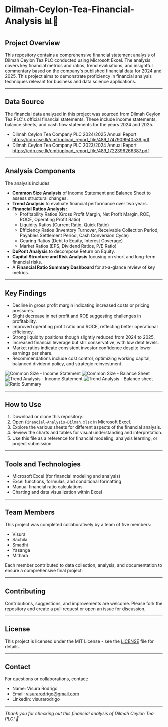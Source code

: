 # Dilmah-Ceylon-Tea-Financial-Analysis 📊🍵

## Project Overview
This repository contains a comprehensive financial statement analysis of Dilmah Ceylon Tea PLC conducted using Microsoft Excel. The analysis covers key financial metrics and ratios, trend evaluations, and insightful commentary based on the company's published financial data for 2024 and 2025. This project aims to demonstrate proficiency in financial analysis techniques relevant for business and data science applications.

---

## Data Source
The financial data analyzed in this project was sourced from Dilmah Ceylon Tea PLC's official financial statements. These include income statements, balance sheets, and cash flow statements for the years 2024 and 2025.
- Dilmah Ceylon Tea Company PLC 2024/2025 Annual Report https://cdn.cse.lk/cmt/upload_report_file/489_1747909940539.pdf
- Dilmah Ceylon Tea Company PLC 2023/2024 Annual Report https://cdn.cse.lk/cmt/upload_report_file/489_1722396266387.pdf

---

## Analysis Components
The analysis includes 

- **Common Size Analysis** of Income Statement and Balance Sheet to assess structural changes.
- **Trend Analysis** to evaluate financial performance over two years.
- **Financial Ratios Analysis:**
  - Profitability Ratios (Gross Profit Margin, Net Profit Margin, ROE, ROCE, Operating Profit Ratio)
  - Liquidity Ratios (Current Ratio, Quick Ratio)
  - Efficiency Ratios (Inventory Turnover, Receivable Collection Period, Payables Settlement Period, Cash Conversion Cycle)
  - Gearing Ratios (Debt to Equity, Interest Coverage)
  - Market Ratios (EPS, Dividend Ratios, P/E Ratio)
- **DuPont Analysis** to decompose Return on Equity.
- **Capital Structure and Risk Analysis** focusing on short and long-term financial risks.
- A **Financial Ratio Summary Dashboard** for at-a-glance review of key metrics.

---

## Key Findings
- Decline in gross profit margin indicating increased costs or pricing pressures.
- Slight decrease in net profit and ROE suggesting challenges in profitability.
- Improved operating profit ratio and ROCE, reflecting better operational efficiency.
- Strong liquidity positions though slightly reduced from 2024 to 2025.
- Increased financial leverage but still conservative, with low debt levels.
- Market ratios indicate consistent investor confidence despite lower earnings per share.
- Recommendations include cost control, optimizing working capital, balanced dividend policy, and strategic reinvestment.

![Common Size - Income Statement ](https://github.com/user-attachments/assets/85ee1764-51a6-435d-940d-311bbd72488b)
![Common Size - Balance Sheet](https://github.com/user-attachments/assets/4d11e97c-c1a5-4c86-87d6-d8916325df93)
![Trend Analysis - Income Statement ](https://github.com/user-attachments/assets/3ba87786-f102-4a09-96ce-2e369c3ab7ba)
![Trend Analysis - Balance sheet](https://github.com/user-attachments/assets/199cf4bc-67a9-4b5a-b084-e3161c647a61)
![Ratio Summary ](https://github.com/user-attachments/assets/7a34d053-2fa3-425b-a86a-88f86cf070a7)

---

## How to Use
1. Download or clone this repository.
2. Open `Financial-Analysis-Dilmah.xlsx` in Microsoft Excel.
3. Explore the various sheets for different aspects of the financial analysis.
4. Review the charts and tables for visual understanding and interpretation.
5. Use this file as a reference for financial modeling, analysis learning, or project submission.

---

## Tools and Technologies
- Microsoft Excel (for financial modeling and analysis)
- Excel functions, formulas, and conditional formatting
- Manual financial ratio calculations
- Charting and data visualization within Excel

---

## Team Members
This project was completed collaboratively by a team of five members:
- Visura
- Sachila
- Smadhi
- Yasanga
- Mithara

Each member contributed to data collection, analysis, and documentation to ensure a comprehensive final project.

---

## Contributing
Contributions, suggestions, and improvements are welcome. Please fork the repository and create a pull request or open an issue for discussion.

---

## License
This project is licensed under the MIT License - see the [LICENSE](LICENSE) file for details.

---

## Contact
For questions or collaborations, contact:

- Name: Visura Rodrigo
- Email: visurarodrigo@gmail.com 
- LinkedIn: visurarodrigo

---

*Thank you for checking out this financial analysis of Dilmah Ceylon Tea PLC! 🌟*
